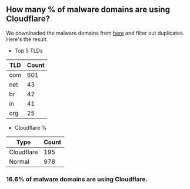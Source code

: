## How many % of malware domains are using Cloudflare?


We downloaded the malware domains from [here](https://urlhaus.abuse.ch) and filter out duplicates.
Here's the result.


[//]: # (start replacement)


- Top 5 TLDs

| TLD | Count |
| --- | --- |
| com | 601 |
| net | 43 |
| br | 42 |
| in | 41 |
| org | 25 |


- Cloudflare %

| Type | Count |
| --- | --- |
| Cloudflare | 195 |
| Normal | 978 |


### 16.6% of malware domains are using Cloudflare.